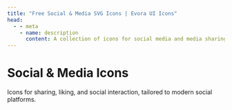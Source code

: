 ```yaml
---
title: "Free Social & Media SVG Icons | Evora UI Icons"
head:
  - - meta
    - name: description
      content: A collection of icons for social media and media sharing applications. Includes icons for sharing, liking, and social interaction.
---
```


# Social & Media Icons

Icons for sharing, liking, and social interaction, tailored to modern social platforms.

<IconCategory category="social-media" />

